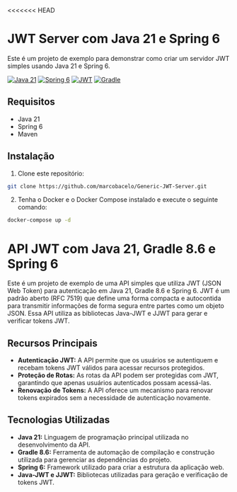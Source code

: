 <<<<<<< HEAD
# JWT Server com Java 21 e Spring 6

Este é um projeto de exemplo para demonstrar como criar um servidor JWT simples usando Java 21 e Spring 6.

[![Java 21](https://img.shields.io/badge/Java-21-blue)](https://www.oracle.com/java/technologies/javase-jdk11-downloads.html)
[![Spring 6](https://img.shields.io/badge/Spring-6-green)](https://spring.io/)
[![JWT](https://img.shields.io/badge/JWT-Authentication-yellow)](https://jwt.io/)
[![Gradle](https://img.shields.io/badge/Gradle-8.6-blue)](https://gradle.org/releases/)


## Requisitos

- Java 21
- Spring 6
- Maven

## Instalação

1. Clone este repositório:

```sh
git clone https://github.com/marcobacelo/Generic-JWT-Server.git
```
2. Tenha o Docker e o Docker Compose instalado e execute o seguinte comando:
```sh
docker-compose up -d
```

# API JWT com Java 21, Gradle 8.6 e Spring 6

Este é um projeto de exemplo de uma API simples que utiliza JWT (JSON Web Token) para autenticação em Java 21, Gradle 8.6 e Spring 6. JWT é um padrão aberto (RFC 7519) que define uma forma compacta e autocontida para transmitir informações de forma segura entre partes como um objeto JSON. Essa API utiliza as bibliotecas Java-JWT e JJWT para gerar e verificar tokens JWT.

## Recursos Principais

- **Autenticação JWT:** A API permite que os usuários se autentiquem e recebam tokens JWT válidos para acessar recursos protegidos.
- **Proteção de Rotas:** As rotas da API podem ser protegidas com JWT, garantindo que apenas usuários autenticados possam acessá-las.
- **Renovação de Tokens:** A API oferece um mecanismo para renovar tokens expirados sem a necessidade de autenticação novamente.

## Tecnologias Utilizadas

- **Java 21:** Linguagem de programação principal utilizada no desenvolvimento da API.
- **Gradle 8.6:** Ferramenta de automação de compilação e construção utilizada para gerenciar as dependências do projeto.
- **Spring 6:** Framework utilizado para criar a estrutura da aplicação web.
- **Java-JWT e JJWT:** Bibliotecas utilizadas para geração e verificação de tokens JWT.
